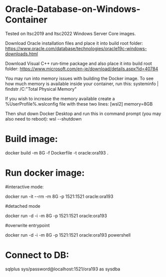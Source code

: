 # Oracle-Database-on-Windows-Container
Tested on ltsc2019 and ltsc2022 Windows Server Core images.

Download Oracle installation files and place it into build root folder:
https://www.oracle.com/database/technologies/oracle19c-windows-downloads.html

Download Visual C++ run-time package and also place it into build root folder:
https://www.microsoft.com/en-ie/download/details.aspx?id=40784

You may run into memory issues with building the Docker image. To see how much memory is available inside your container, run this:
systeminfo | findstr /C:"Total Physical Memory"

If you wish to increase the memory available create a %UserProfile%\.wslconfig file with these two lines:
[wsl2]
memory=8GB

Then shut down Docker Desktop and run this in command prompt (you may also need to reboot):
wsl --shutdown

# Build image:
docker build -m 8G -f Dockerfile -t oracle:ora193 . 

# Run docker image:

#interactive mode:

docker run -it --rm -m 8G -p 1521:1521 oracle:ora193

#detached mode

docker run -d -i -m 8G -p 1521:1521 oracle:ora193

#overwrite entrypoint

docker run -d -i -m 8G -p 1521:1521 oracle:ora193 powershell

# Connect to DB:
sqlplus sys/password@localhost:1521/ora193 as sysdba
